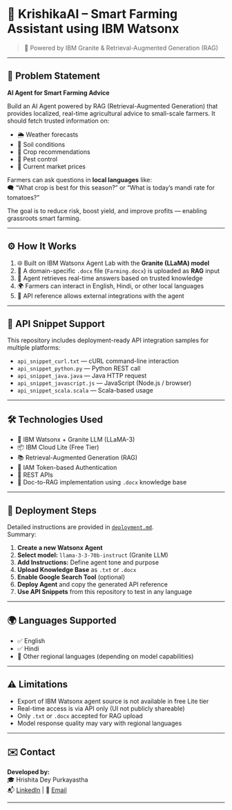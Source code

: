# 🌾 KrishikaAI – Smart Farming Assistant using IBM Watsonx
  
> 🤖 Powered by IBM Granite & Retrieval-Augmented Generation (RAG)

---

## 📌 Problem Statement

**AI Agent for Smart Farming Advice**

Build an AI Agent powered by RAG (Retrieval-Augmented Generation) that provides localized, real-time agricultural advice to small-scale farmers. It should fetch trusted information on:

- 🌦️ Weather forecasts  
- 🌱 Soil conditions  
- 🌾 Crop recommendations  
- 🐛 Pest control  
- 💸 Current market prices  

Farmers can ask questions in **local languages** like:  
🗨️ “What crop is best for this season?” or “What is today’s mandi rate for tomatoes?”

The goal is to reduce risk, boost yield, and improve profits — enabling grassroots smart farming.

---

## ⚙️ How It Works

1. 🌐 Built on IBM Watsonx Agent Lab with the **Granite (LLaMA) model**
2. 📁 A domain-specific `.docx` file (`Farming.docx`) is uploaded as **RAG** input
3. 🧠 Agent retrieves real-time answers based on trusted knowledge
4. 🌍 Farmers can interact in English, Hindi, or other local languages
5. 🔌 API reference allows external integrations with the agent

---

## 🧪 API Snippet Support

This repository includes deployment-ready API integration samples for multiple platforms:

- `api_snippet_curl.txt` — cURL command-line interaction
- `api_snippet_python.py` — Python REST call
- `api_snippet_java.java` — Java HTTP request
- `api_snippet_javascript.js` — JavaScript (Node.js / browser)
- `api_snippet_scala.scala` — Scala-based usage

---

## 🛠️ Technologies Used

- 🧠 IBM Watsonx + Granite LLM (LLaMA-3)
- 📦 IBM Cloud Lite (Free Tier)
- 📚 Retrieval-Augmented Generation (RAG)
- 🔐 IAM Token-based Authentication
- 📡 REST APIs
- 🧾 Doc-to-RAG implementation using `.docx` knowledge base

---

## 🚀 Deployment Steps

Detailed instructions are provided in [`deployment.md`](./deployment.md).  
Summary:

1. **Create a new Watsonx Agent**  
2. **Select model:** `llama-3-3-70b-instruct` (Granite LLM)  
3. **Add Instructions:** Define agent tone and purpose  
4. **Upload Knowledge Base** as `.txt` or `.docx`  
5. **Enable Google Search Tool** (optional)  
6. **Deploy Agent** and copy the generated API reference  
7. **Use API Snippets** from this repository to test in any language





---

## 🌍 Languages Supported

- ✅ English  
- ✅ Hindi  
- 🧪 Other regional languages (depending on model capabilities)

---

## ⚠️ Limitations

- Export of IBM Watsonx agent source is not available in free Lite tier
- Real-time access is via API only (UI not publicly shareable)
- Only `.txt` or `.docx` accepted for RAG upload
- Model response quality may vary with regional languages

---

## ✉️ Contact

**Developed by:**  
🎓 Hrishita Dey Purkayastha  
📬 [LinkedIn](www.linkedin.com/in/hrishita-dey-purkayastha-5157092ba) | 📧 [Email](hrishu071@gmail.com)  

---

